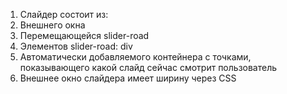 1. Слайдер состоит из:
  1. Внешнего окна
  1. Перемещающейся slider-road
  1. Элементов slider-road: div
  1. Автоматически добавляемого контейнера с точками, показывающего какой слайд сейчас смотрит пользователь
1. Внешнее окно слайдера имеет ширину через CSS

